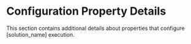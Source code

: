 # Configuration Property Details

This section contains additional details about properties that configure [solution_name] execution.
